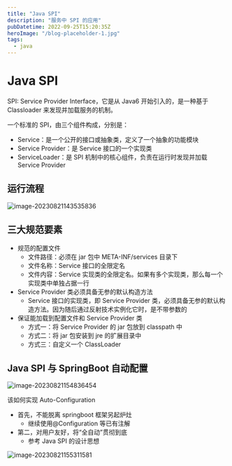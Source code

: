 ```yaml
---
title: "Java SPI"
description: "服务中 SPI 的应用"
pubDatetime: 2022-09-25T15:20:35Z
heroImage: "/blog-placeholder-1.jpg"
tags:
  - java
---
```


# Java SPI

SPI: Service Provider Interface，它是从 Java6 开始引入的，是一种基于 Classloader 来发现并加载服务的机制。

一个标准的 SPI，由三个组件构成，分别是：

- Service：是一个公开的接口或抽象类，定义了一个抽象的功能模块
- Service Provider：是 Service 接口的一个实现类
- ServiceLoader：是 SPI 机制中的核心组件，负责在运行时发现并加载 Service Provider

## 运行流程

![image-20230821143535836](https://github.com/chou401/pic-md/raw/master/image-20230821143535836.png)

## 三大规范要素

- 规范的配置文件
  - 文件路径：必须在 jar 包中 META-INF/services 目录下
  - 文件名称：Service 接口的全限定名
  - 文件内容：Service 实现类的全限定名。如果有多个实现类，那么每一个实现类中单独占据一行
- Service Provider 类必须具备无参的默认构造方法
  - Service 接口的实现类，即 Service Provider 类，必须具备无参的默认构造方法。因为随后通过反射技术实例化它时，是不带参数的
- 保证能加载到配置文件和 Service Provider 类
  - 方式一：将 Service Provider 的 jar 包放到 classpath 中
  - 方式二：将 jar 包安装到 jre 的扩展目录中
  - 方式三：自定义一个 ClassLoader

## Java SPI 与 SpringBoot 自动配置

![image-20230821154836454](https://github.com/chou401/pic-md/raw/master/image-20230821154836454.png)

该如何实现 Auto-Configuration

- 首先，不能脱离 springboot 框架另起炉灶
  - 继续使用@Configuration 等已有注解
- 第二，对用户友好，将“全自动”贯彻到底
  - 参考 Java SPI 的设计思想

![image-20230821155311581](https://github.com/chou401/pic-md/raw/master/image-20230821155311581.png)
